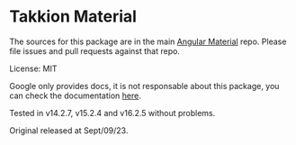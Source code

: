 # Takkion Material

The sources for this package are in the main [Angular Material](https://github.com/angular/components) repo. Please file issues and pull requests against that repo.

License: MIT

Google only provides docs, it is not responsable about this package, you can check the documentation [here](https://v14.material.angular.io/).

Tested in v14.2.7, v15.2.4 and v16.2.5 without problems.

Original released at Sept/09/23.
